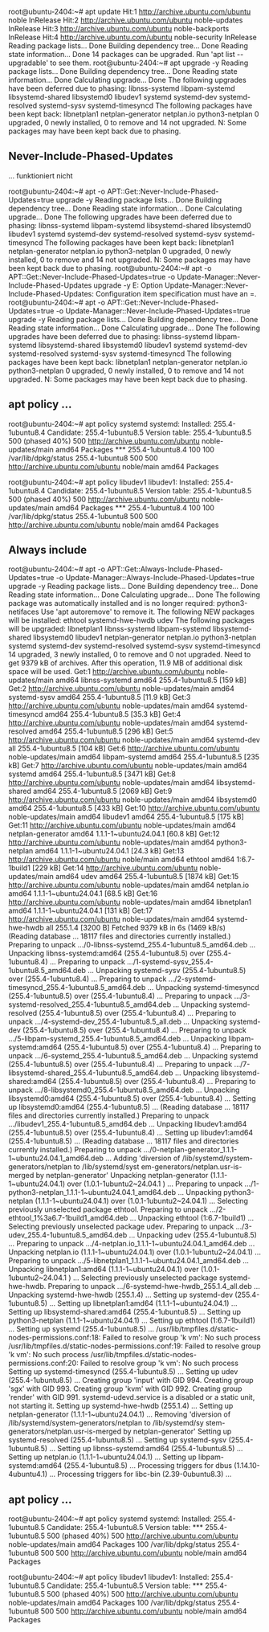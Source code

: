 root@ubuntu-2404:~# apt update
Hit:1 http://archive.ubuntu.com/ubuntu noble InRelease
Hit:2 http://archive.ubuntu.com/ubuntu noble-updates InRelease
Hit:3 http://archive.ubuntu.com/ubuntu noble-backports InRelease
Hit:4 http://archive.ubuntu.com/ubuntu noble-security InRelease
Reading package lists... Done
Building dependency tree... Done
Reading state information... Done
14 packages can be upgraded. Run 'apt list --upgradable' to see them.
root@ubuntu-2404:~# apt upgrade -y
Reading package lists... Done
Building dependency tree... Done
Reading state information... Done
Calculating upgrade... Done
The following upgrades have been deferred due to phasing:
  libnss-systemd libpam-systemd libsystemd-shared libsystemd0 libudev1 systemd
  systemd-dev systemd-resolved systemd-sysv systemd-timesyncd
The following packages have been kept back:
  libnetplan1 netplan-generator netplan.io python3-netplan
0 upgraded, 0 newly installed, 0 to remove and 14 not upgraded.
N: Some packages may have been kept back due to phasing.


Never-Include-Phased-Updates
----------------------------

... funktioniert nicht

root@ubuntu-2404:~# apt -o APT::Get::Never-Include-Phased-Updates=true upgrade -y
Reading package lists... Done
Building dependency tree... Done
Reading state information... Done
Calculating upgrade... Done
The following upgrades have been deferred due to phasing:
  libnss-systemd libpam-systemd libsystemd-shared libsystemd0 libudev1 systemd
  systemd-dev systemd-resolved systemd-sysv systemd-timesyncd
The following packages have been kept back:
  libnetplan1 netplan-generator netplan.io python3-netplan
0 upgraded, 0 newly installed, 0 to remove and 14 not upgraded.
N: Some packages may have been kept back due to phasing.
root@ubuntu-2404:~# apt -o APT::Get::Never-Include-Phased-Updates=true -o Update-Manager::Never-Include-Phased-Updates upgrade -y
E: Option Update-Manager::Never-Include-Phased-Updates: Configuration item specification must have an =<val>.
root@ubuntu-2404:~# apt -o APT::Get::Never-Include-Phased-Updates=true -o Update-Manager::Never-Include-Phased-Updates=true upgrade -y
Reading package lists... Done
Building dependency tree... Done
Reading state information... Done
Calculating upgrade... Done
The following upgrades have been deferred due to phasing:
  libnss-systemd libpam-systemd libsystemd-shared libsystemd0 libudev1 systemd
  systemd-dev systemd-resolved systemd-sysv systemd-timesyncd
The following packages have been kept back:
  libnetplan1 netplan-generator netplan.io python3-netplan
0 upgraded, 0 newly installed, 0 to remove and 14 not upgraded.
N: Some packages may have been kept back due to phasing.

apt policy ...
--------------

root@ubuntu-2404:~# apt policy systemd
systemd:
  Installed: 255.4-1ubuntu8.4
  Candidate: 255.4-1ubuntu8.5
  Version table:
     255.4-1ubuntu8.5 500 (phased 40%)
        500 http://archive.ubuntu.com/ubuntu noble-updates/main amd64 Packages
 *** 255.4-1ubuntu8.4 100
        100 /var/lib/dpkg/status
     255.4-1ubuntu8 500
        500 http://archive.ubuntu.com/ubuntu noble/main amd64 Packages

root@ubuntu-2404:~# apt policy libudev1
libudev1:
  Installed: 255.4-1ubuntu8.4
  Candidate: 255.4-1ubuntu8.5
  Version table:
     255.4-1ubuntu8.5 500 (phased 40%)
        500 http://archive.ubuntu.com/ubuntu noble-updates/main amd64 Packages
 *** 255.4-1ubuntu8.4 100
        100 /var/lib/dpkg/status
     255.4-1ubuntu8 500
        500 http://archive.ubuntu.com/ubuntu noble/main amd64 Packages

Always include
--------------

root@ubuntu-2404:~# apt -o APT::Get::Always-Include-Phased-Updates=true -o Update-Manager::Always-Include-Phased-Updates=true upgrade -y
Reading package lists... Done
Building dependency tree... Done
Reading state information... Done
Calculating upgrade... Done
The following package was automatically installed and is no longer required:
  python3-netifaces
Use 'apt autoremove' to remove it.
The following NEW packages will be installed:
  ethtool systemd-hwe-hwdb udev
The following packages will be upgraded:
  libnetplan1 libnss-systemd libpam-systemd libsystemd-shared libsystemd0
  libudev1 netplan-generator netplan.io python3-netplan systemd systemd-dev
  systemd-resolved systemd-sysv systemd-timesyncd
14 upgraded, 3 newly installed, 0 to remove and 0 not upgraded.
Need to get 9379 kB of archives.
After this operation, 11.9 MB of additional disk space will be used.
Get:1 http://archive.ubuntu.com/ubuntu noble-updates/main amd64 libnss-systemd amd64 255.4-1ubuntu8.5 [159 kB]
Get:2 http://archive.ubuntu.com/ubuntu noble-updates/main amd64 systemd-sysv amd64 255.4-1ubuntu8.5 [11.9 kB]
Get:3 http://archive.ubuntu.com/ubuntu noble-updates/main amd64 systemd-timesyncd amd64 255.4-1ubuntu8.5 [35.3 kB]
Get:4 http://archive.ubuntu.com/ubuntu noble-updates/main amd64 systemd-resolved amd64 255.4-1ubuntu8.5 [296 kB]
Get:5 http://archive.ubuntu.com/ubuntu noble-updates/main amd64 systemd-dev all 255.4-1ubuntu8.5 [104 kB]
Get:6 http://archive.ubuntu.com/ubuntu noble-updates/main amd64 libpam-systemd amd64 255.4-1ubuntu8.5 [235 kB]
Get:7 http://archive.ubuntu.com/ubuntu noble-updates/main amd64 systemd amd64 255.4-1ubuntu8.5 [3471 kB]
Get:8 http://archive.ubuntu.com/ubuntu noble-updates/main amd64 libsystemd-shared amd64 255.4-1ubuntu8.5 [2069 kB]
Get:9 http://archive.ubuntu.com/ubuntu noble-updates/main amd64 libsystemd0 amd64 255.4-1ubuntu8.5 [433 kB]
Get:10 http://archive.ubuntu.com/ubuntu noble-updates/main amd64 libudev1 amd64 255.4-1ubuntu8.5 [175 kB]
Get:11 http://archive.ubuntu.com/ubuntu noble-updates/main amd64 netplan-generator amd64 1.1.1-1~ubuntu24.04.1 [60.8 kB]
Get:12 http://archive.ubuntu.com/ubuntu noble-updates/main amd64 python3-netplan amd64 1.1.1-1~ubuntu24.04.1 [24.3 kB]
Get:13 http://archive.ubuntu.com/ubuntu noble/main amd64 ethtool amd64 1:6.7-1build1 [229 kB]
Get:14 http://archive.ubuntu.com/ubuntu noble-updates/main amd64 udev amd64 255.4-1ubuntu8.5 [1874 kB]
Get:15 http://archive.ubuntu.com/ubuntu noble-updates/main amd64 netplan.io amd64 1.1.1-1~ubuntu24.04.1 [68.5 kB]
Get:16 http://archive.ubuntu.com/ubuntu noble-updates/main amd64 libnetplan1 amd64 1.1.1-1~ubuntu24.04.1 [131 kB]
Get:17 http://archive.ubuntu.com/ubuntu noble-updates/main amd64 systemd-hwe-hwdb all 255.1.4 [3200 B]
Fetched 9379 kB in 6s (1469 kB/s)                                              
(Reading database ... 18117 files and directories currently installed.)
Preparing to unpack .../0-libnss-systemd_255.4-1ubuntu8.5_amd64.deb ...
Unpacking libnss-systemd:amd64 (255.4-1ubuntu8.5) over (255.4-1ubuntu8.4) ...
Preparing to unpack .../1-systemd-sysv_255.4-1ubuntu8.5_amd64.deb ...
Unpacking systemd-sysv (255.4-1ubuntu8.5) over (255.4-1ubuntu8.4) ...
Preparing to unpack .../2-systemd-timesyncd_255.4-1ubuntu8.5_amd64.deb ...
Unpacking systemd-timesyncd (255.4-1ubuntu8.5) over (255.4-1ubuntu8.4) ...
Preparing to unpack .../3-systemd-resolved_255.4-1ubuntu8.5_amd64.deb ...
Unpacking systemd-resolved (255.4-1ubuntu8.5) over (255.4-1ubuntu8.4) ...
Preparing to unpack .../4-systemd-dev_255.4-1ubuntu8.5_all.deb ...
Unpacking systemd-dev (255.4-1ubuntu8.5) over (255.4-1ubuntu8.4) ...
Preparing to unpack .../5-libpam-systemd_255.4-1ubuntu8.5_amd64.deb ...
Unpacking libpam-systemd:amd64 (255.4-1ubuntu8.5) over (255.4-1ubuntu8.4) ...
Preparing to unpack .../6-systemd_255.4-1ubuntu8.5_amd64.deb ...
Unpacking systemd (255.4-1ubuntu8.5) over (255.4-1ubuntu8.4) ...
Preparing to unpack .../7-libsystemd-shared_255.4-1ubuntu8.5_amd64.deb ...
Unpacking libsystemd-shared:amd64 (255.4-1ubuntu8.5) over (255.4-1ubuntu8.4) ...
Preparing to unpack .../8-libsystemd0_255.4-1ubuntu8.5_amd64.deb ...
Unpacking libsystemd0:amd64 (255.4-1ubuntu8.5) over (255.4-1ubuntu8.4) ...
Setting up libsystemd0:amd64 (255.4-1ubuntu8.5) ...
(Reading database ... 18117 files and directories currently installed.)
Preparing to unpack .../libudev1_255.4-1ubuntu8.5_amd64.deb ...
Unpacking libudev1:amd64 (255.4-1ubuntu8.5) over (255.4-1ubuntu8.4) ...
Setting up libudev1:amd64 (255.4-1ubuntu8.5) ...
(Reading database ... 18117 files and directories currently installed.)
Preparing to unpack .../0-netplan-generator_1.1.1-1~ubuntu24.04.1_amd64.deb ...
Adding 'diversion of /lib/systemd/system-generators/netplan to /lib/systemd/syst
em-generators/netplan.usr-is-merged by netplan-generator'
Unpacking netplan-generator (1.1.1-1~ubuntu24.04.1) over (1.0.1-1ubuntu2~24.04.1
) ...
Preparing to unpack .../1-python3-netplan_1.1.1-1~ubuntu24.04.1_amd64.deb ...
Unpacking python3-netplan (1.1.1-1~ubuntu24.04.1) over (1.0.1-1ubuntu2~24.04.1) 
...
Selecting previously unselected package ethtool.
Preparing to unpack .../2-ethtool_1%3a6.7-1build1_amd64.deb ...
Unpacking ethtool (1:6.7-1build1) ...
Selecting previously unselected package udev.
Preparing to unpack .../3-udev_255.4-1ubuntu8.5_amd64.deb ...
Unpacking udev (255.4-1ubuntu8.5) ...
Preparing to unpack .../4-netplan.io_1.1.1-1~ubuntu24.04.1_amd64.deb ...
Unpacking netplan.io (1.1.1-1~ubuntu24.04.1) over (1.0.1-1ubuntu2~24.04.1) ...
Preparing to unpack .../5-libnetplan1_1.1.1-1~ubuntu24.04.1_amd64.deb ...
Unpacking libnetplan1:amd64 (1.1.1-1~ubuntu24.04.1) over (1.0.1-1ubuntu2~24.04.1
) ...
Selecting previously unselected package systemd-hwe-hwdb.
Preparing to unpack .../6-systemd-hwe-hwdb_255.1.4_all.deb ...
Unpacking systemd-hwe-hwdb (255.1.4) ...
Setting up systemd-dev (255.4-1ubuntu8.5) ...
Setting up libnetplan1:amd64 (1.1.1-1~ubuntu24.04.1) ...
Setting up libsystemd-shared:amd64 (255.4-1ubuntu8.5) ...
Setting up python3-netplan (1.1.1-1~ubuntu24.04.1) ...
Setting up ethtool (1:6.7-1build1) ...
Setting up systemd (255.4-1ubuntu8.5) ...
/usr/lib/tmpfiles.d/static-nodes-permissions.conf:18: Failed to resolve group 'k
vm': No such process
/usr/lib/tmpfiles.d/static-nodes-permissions.conf:19: Failed to resolve group 'k
vm': No such process
/usr/lib/tmpfiles.d/static-nodes-permissions.conf:20: Failed to resolve group 'k
vm': No such process
Setting up systemd-timesyncd (255.4-1ubuntu8.5) ...
Setting up udev (255.4-1ubuntu8.5) ...
Creating group 'input' with GID 994.
Creating group 'sgx' with GID 993.
Creating group 'kvm' with GID 992.
Creating group 'render' with GID 991.
systemd-udevd.service is a disabled or a static unit, not starting it.
Setting up systemd-hwe-hwdb (255.1.4) ...
Setting up netplan-generator (1.1.1-1~ubuntu24.04.1) ...
Removing 'diversion of /lib/systemd/system-generators/netplan to /lib/systemd/sy
stem-generators/netplan.usr-is-merged by netplan-generator'
Setting up systemd-resolved (255.4-1ubuntu8.5) ...
Setting up systemd-sysv (255.4-1ubuntu8.5) ...
Setting up libnss-systemd:amd64 (255.4-1ubuntu8.5) ...
Setting up netplan.io (1.1.1-1~ubuntu24.04.1) ...
Setting up libpam-systemd:amd64 (255.4-1ubuntu8.5) ...
Processing triggers for dbus (1.14.10-4ubuntu4.1) ...
Processing triggers for libc-bin (2.39-0ubuntu8.3) ...

apt policy ...
--------------

root@ubuntu-2404:~# apt policy systemd
systemd:
  Installed: 255.4-1ubuntu8.5
  Candidate: 255.4-1ubuntu8.5
  Version table:
 *** 255.4-1ubuntu8.5 500 (phased 40%)
        500 http://archive.ubuntu.com/ubuntu noble-updates/main amd64 Packages
        100 /var/lib/dpkg/status
     255.4-1ubuntu8 500
        500 http://archive.ubuntu.com/ubuntu noble/main amd64 Packages


root@ubuntu-2404:~# apt policy libudev1
libudev1:
  Installed: 255.4-1ubuntu8.5
  Candidate: 255.4-1ubuntu8.5
  Version table:
 *** 255.4-1ubuntu8.5 500 (phased 40%)
        500 http://archive.ubuntu.com/ubuntu noble-updates/main amd64 Packages
        100 /var/lib/dpkg/status
     255.4-1ubuntu8 500
        500 http://archive.ubuntu.com/ubuntu noble/main amd64 Packages
